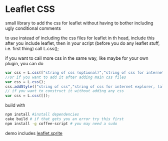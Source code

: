 Leaflet CSS
==========

small library to add the css for leaflet without having to bother including ugly conditional comments

to use instead of including the css files for leaflet in th head, include this after you include leaflet, then in your script (before you do any leaflet stuff, i.e. first thing) call L.css();

if you want to call more css in the same way, like maybe for your own plugin, you can do

```javascript
var css = L.css(["string of css (optional)","string of css for internet explorer, (also optional)"]);
//or if you want to add it after adding main css files
var css = L.css();
css.addStyle(["string of css","string of css for internet explorer, (also optional)"])
// if you want to construct it without adding any css
var css = L.css([]);
```
build with 
```bash
npm install #install dependencies
cake build # if that gets you an error try this first
npm install -g coffee-script # you may need a sudo
```

demo includes [leaflet.sprite](https://github.com/calvinmetcalf/leaflet.sprite)